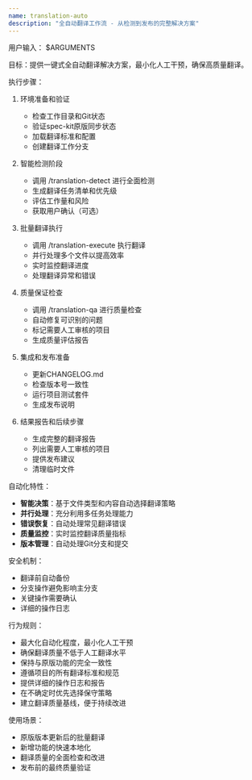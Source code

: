 ```yaml
---
name: translation-auto
description: "全自动翻译工作流 - 从检测到发布的完整解决方案"
---
```


用户输入：
$ARGUMENTS

目标：提供一键式全自动翻译解决方案，最小化人工干预，确保高质量翻译。

执行步骤：

1. 环境准备和验证
   - 检查工作目录和Git状态
   - 验证spec-kit原版同步状态
   - 加载翻译标准和配置
   - 创建翻译工作分支

2. 智能检测阶段
   - 调用 /translation-detect 进行全面检测
   - 生成翻译任务清单和优先级
   - 评估工作量和风险
   - 获取用户确认（可选）

3. 批量翻译执行
   - 调用 /translation-execute 执行翻译
   - 并行处理多个文件以提高效率
   - 实时监控翻译进度
   - 处理翻译异常和错误

4. 质量保证检查
   - 调用 /translation-qa 进行质量检查
   - 自动修复可识别的问题
   - 标记需要人工审核的项目
   - 生成质量评估报告

5. 集成和发布准备
   - 更新CHANGELOG.md
   - 检查版本号一致性
   - 运行项目测试套件
   - 生成发布说明

6. 结果报告和后续步骤
   - 生成完整的翻译报告
   - 列出需要人工审核的项目
   - 提供发布建议
   - 清理临时文件

自动化特性：
- **智能决策**：基于文件类型和内容自动选择翻译策略
- **并行处理**：充分利用多任务处理能力
- **错误恢复**：自动处理常见翻译错误
- **质量监控**：实时监控翻译质量指标
- **版本管理**：自动处理Git分支和提交

安全机制：
- 翻译前自动备份
- 分支操作避免影响主分支
- 关键操作需要确认
- 详细的操作日志

行为规则：
- 最大化自动化程度，最小化人工干预
- 确保翻译质量不低于人工翻译水平
- 保持与原版功能的完全一致性
- 遵循项目的所有翻译标准和规范
- 提供详细的操作日志和报告
- 在不确定时优先选择保守策略
- 建立翻译质量基线，便于持续改进

使用场景：
- 原版版本更新后的批量翻译
- 新增功能的快速本地化
- 翻译质量的全面检查和改进
- 发布前的最终质量验证
